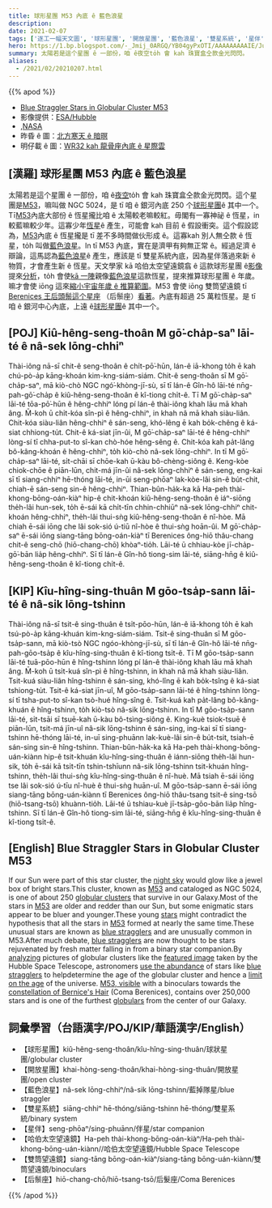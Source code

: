 ```yaml
---
title: 球形星團 M53 內底 ê 藍色浪星
description:
date: 2021-02-07
tags: ['逐工一幅天文圖', '球形星團', '開放星團', '藍色浪星', '雙星系統', '星伴', '哈伯太空望遠鏡', '雙筒望遠鏡', '后鬃座']
hero: https://1.bp.blogspot.com/-_Jmij_0ARGQ/YB04gyPxOTI/AAAAAAAAAIE/Juh8LFYg0FgX3Umtm7vGf9f0iMP8wQe4gCLcBGAsYHQ/s988/m53_hubble_960.jpg
summary: 太陽若是這个星團 ê 一部份，咱 ê夜空to̍h 會 kah 珠寶盒仝款金光閃閃。
aliases:
  - /2021/02/20210207.html
---
```


{{% apod %}}

- [Blue Straggler Stars in Globular Cluster M53](https://apod.nasa.gov/apod/ap210207.html)
- 影像提供：[ESA/Hubble](https://www.spacetelescope.org/)
- ,[NASA](https://www.nasa.gov/)
- 昨昏 ê 圖：[北方寒天 ê 暗暝](https://apod-taigi.blogspot.com/2021/02/20210206.html)
- 明仔載 ê 圖：[WR32 kah 龍骨座內底 ê 星際雲](https://www.apod.tw/2021/02/20210208.html)

## [漢羅] 球形星團 M53 內底 ê 藍色浪星

太陽若是這个星團 ê 一部份，咱 ê[夜空](https://en.wikipedia.org/wiki/Nightfall_(Asimov_short_story_and_novel))to̍h 會 kah 珠寶盒仝款金光閃閃。這个星團是[M53](https://en.wikipedia.org/wiki/Messier_53)，嘛叫做 NGC 5024，是 tī 咱 ê 銀河內底 250 个[球形星團](https://apod.nasa.gov/apod/globular_clusters.html)ê 其中一个。Tī[M53](http://gclusters.altervista.org/cluster_4.php?ggc=M+53)內底大部份 ê 恆星攏比咱 ê 太陽較老嘛較紅。毋閣有一寡神祕 ê 恆星，in 較藍嘛較少年。這寡少年[恆星](http://asterisk.apod.com/viewtopic.php?f=24&t=18009)ê 產生，可能會 kah 目前 ê 假設衝突。這个假設認為，[M53](https://www.nasa.gov/feature/goddard/2017/messier-53)內底 ê 恆星攏是 tī 差不多時間做伙形成 ê。這寡kah 別人無仝款 ê 恆星，to̍h 叫做[藍色浪星](http://www.solstation.com/x-objects/bluestrag.htm)。In tī M53 內底，實在是濟甲有夠無正常 ê。經過足濟 ê 辯論，這馬認為[藍色浪星](https://astronomy.swin.edu.au/cosmos/b/blue+stragglers)ê 產生，應該是 tī 雙星系統內底，因為星伴落過來新 ê 物質，才會產生新 ê 恆星。天文學家 kā 哈伯太空望遠鏡翕 ê 這款球形星團 ê[影像](https://esahubble.org/images/potw1140a/)提來[分析](https://ui.adsabs.harvard.edu/abs/1999AJ....118..453C/abstract)，to̍h 會使[kā 一陣](https://en.wikipedia.org/wiki/Blue_straggler)親像[藍色浪星](https://apod.nasa.gov/apod/fap/ap971104.html)這款恆星，提來推算球形星團 ê 年歲。嘛才會使 iōng 這來[縮小宇宙年歲 ê 推算範圍](http://starchild.gsfc.nasa.gov/docs/StarChild/questions/question28.html)。M53 會使 iōng 雙筒望遠鏡 tī [Berenices 王后頭鬃這个星座](http://www.ianridpath.com/startales/comaberenices.htm) （后鬃座）[看著](https://www.messier-objects.com/messier-53/)。內底有超過 25 萬粒恆星。是 tī 咱 ê 銀河中心內底，上遠 ê[球形星團](https://en.wikipedia.org/wiki/Globular_clusters)ê 其中一个。

## [POJ] Kiû-hêng-seng-thoân M gō͘-cha̍p-saⁿ lāi-té ê nâ-sek lōng-chhiⁿ

Thài-iông nā-sī chit-ê seng-thoân ê chi̍t-pō͘-hūn, lán-ê iā-khong to̍h ē kah chú-pò-a̍p kāng-khoán kim-kng-siám-siám. Chit-ê seng-thoân sī M gō͘-cha̍p-saⁿ, mā kiò-chò NGC ngó͘-khòng-jī-sù, sī tī lán-ê Gîn-hô lāi-té nn̄g-pah-gō͘-cha̍p ê kiû-hêng-seng-thoân ê kî-tiong chi̍t-ê. Tī M gō͘-cha̍p-saⁿ lāi-té tōa-pō͘-hūn ê hêng-chhiⁿ lóng pí lán-ê thài-iông khah lāu mā khah âng. M̄-koh ū chi̍t-kóa sîn-pì ê hêng-chhiⁿ, in khah nâ mā khah siàu-liân. Chit-kóa siàu-liân hêng-chhiⁿ ê sán-seng, khó-lêng ē kah bo̍k-chêng ê ká-siat chhiong-tu̍t. Chit-ê ká-siat jīn-ûi, M gō͘-cha̍p-saⁿ lāi-té ê hêng-chhiⁿ lòng-sí tī chha-put-to sî-kan chò-hóe hêng-sêng ê. Chit-kóa kah pa̍t-lâng bô-kâng-khoán ê hêng-chhiⁿ, to̍h kiò-chò nâ-sek lōng-chhiⁿ. In tī M gō͘-cha̍p-saⁿ lāi-té, si̍t-chāi sī chōe-kah ū-kàu bô-chèng-siông ê. Keng-kòe chiok-chōe ê piān-lūn, chit-má jīn-ûi nâ-sek lōng-chhiⁿ ê sán-seng, eng-kai sī tī siang-chhiⁿ hē-thóng lāi-té, in-ūi seng-phōaⁿ lak-kòe-lâi sin-ê bu̍t-chit, chiah-ē sán-seng sin-ê hêng-chhiⁿ. Thian-bûn-ha̍k-ka kā Ha-peh thài-khong-bōng-oán-kiàⁿ hip-ê chit-khoán kiû-hêng-seng-thoân ê iáⁿ-siōng the̍h-lâi hun-sek, to̍h ē-sái kā chi̍t-tīn chhin-chhiūⁿ nâ-sek lōng-chhiⁿ chit-khoán hêng-chhiⁿ, the̍h-lâi thui-sǹg kiû-hêng-seng-thoân ê nî-hòe. Mā chiah ē-sái iōng che lâi sok-sió ú-tiū nî-hòe ê thui-sǹg hoān-ûi. M gō͘-cha̍p-saⁿ ē-sái iōng siang-tāng bōng-oán-kiàⁿ tī  Berenices ông-hiō thâu-chang chit-ê seng-chō (hiō-chang-chō) khòaⁿ-tio̍h. Lāi-té ū chhiau-kòe jī-cha̍p-gō͘-bān lia̍p hêng-chhiⁿ. Sī tī lán-ê Gîn-hô tiong-sim lāi-té, siāng-hn̄g ê kiû-hêng-seng-thoân ê kî-tiong chi̍t-ê.

## [KIP] Kîu-hîng-sing-thuân M gōo-tsa̍p-sann lāi-té ê nâ-sik lōng-tshinn

Thài-iông nā-sī tsit-ê sing-thuân ê tsi̍t-pōo-hūn, lán-ê iā-khong to̍h ē kah tsú-pò-a̍p kāng-khuán kim-kng-siám-siám. Tsit-ê sing-thuân sī M gōo-tsa̍p-sann, mā kiò-tsò NGC ngóo-khòng-jī-sù, sī tī lán-ê Gîn-hô lāi-té nn̄g-pah-gōo-tsa̍p ê kîu-hîng-sing-thuân ê kî-tiong tsi̍t-ê. Tī M gōo-tsa̍p-sann lāi-té tuā-pōo-hūn ê hîng-tshinn lóng pí lán-ê thài-iông khah lāu mā khah âng. M̄-koh ū tsi̍t-kuá sîn-pì ê hîng-tshinn, in khah nâ mā khah siàu-liân. Tsit-kuá siàu-liân hîng-tshinn ê sán-sing, khó-lîng ē kah bo̍k-tsîng ê ká-siat tshiong-tu̍t. Tsit-ê ká-siat jīn-uî, M gōo-tsa̍p-sann lāi-té ê hîng-tshinn lòng-sí tī tsha-put-to sî-kan tsò-hué hîng-sîng ê. Tsit-kuá kah pa̍t-lâng bô-kâng-khuán ê hîng-tshinn, to̍h kiò-tsò nâ-sik lōng-tshinn. In tī M gōo-tsa̍p-sann lāi-té, si̍t-tsāi sī tsuē-kah ū-kàu bô-tsìng-siông ê. King-kuè tsiok-tsuē ê piān-lūn, tsit-má jīn-uî nâ-sik lōng-tshinn ê sán-sing, ing-kai sī tī siang-tshinn hē-thóng lāi-té, in-uī sing-phuānn lak-kuè-lâi sin-ê bu̍t-tsit, tsiah-ē sán-sing sin-ê hîng-tshinn. Thian-bûn-ha̍k-ka kā Ha-peh thài-khong-bōng-uán-kiànn hip-ê tsit-khuán kîu-hîng-sing-thuân ê iánn-siōng the̍h-lâi hun-sik, to̍h ē-sái kā tsi̍t-tīn tshin-tshīunn nâ-sik lōng-tshinn tsit-khuán hîng-tshinn, the̍h-lâi thui-sǹg kîu-hîng-sing-thuân ê nî-huè. Mā tsiah ē-sái iōng tse lâi sok-sió ú-tīu nî-huè ê thui-sǹg huān-uî. M gōo-tsa̍p-sann ē-sái iōng siang-tāng bōng-uán-kiànn tī Berenices ông-hiō thâu-tsang tsit-ê sing-tsō (hiō-tsang-tsō) khuànn-tio̍h. Lāi-té ū tshiau-kuè jī-tsa̍p-gōo-bān lia̍p hîng-tshinn. Sī tī lán-ê Gîn-hô tiong-sim lāi-té, siāng-hn̄g ê kîu-hîng-sing-thuân ê kî-tiong tsi̍t-ê.

## [English] Blue Straggler Stars in Globular Cluster M53 

If our Sun were part of this star cluster, the [night sky](https://en.wikipedia.org/wiki/Nightfall_(Asimov_short_story_and_novel)) would glow like a jewel box of bright stars.This cluster, known as [M53](https://en.wikipedia.org/wiki/Messier_53) and cataloged as NGC 5024, is one of about 250 [globular clusters](https://apod.nasa.gov/apod/globular_clusters.html) that survive in our Galaxy.Most of the stars in [M53](http://gclusters.altervista.org/cluster_4.php?ggc=M+53) are older and redder than our Sun, but some enigmatic stars appear to be bluer and younger.These young [stars](http://asterisk.apod.com/viewtopic.php?f=24&t=18009) might contradict the hypothesis that all the stars in [M53](https://www.nasa.gov/feature/goddard/2017/messier-53) formed at nearly the same time.These unusual stars are known as [blue stragglers](http://www.solstation.com/x-objects/bluestrag.htm) and are unusually common in M53.After much debate, [blue stragglers](https://astronomy.swin.edu.au/cosmos/b/blue+stragglers) are now thought to be stars rejuvenated by fresh matter falling in from a binary star companion.By [analyzing](https://ui.adsabs.harvard.edu/abs/1999AJ....118..453C/abstract) pictures of globular clusters like the [featured image](https://esahubble.org/images/potw1140a/) taken by the Hubble Space Telescope, astronomers [use the abundance](https://en.wikipedia.org/wiki/Blue_straggler) of stars like [blue stragglers](https://apod.nasa.gov/apod/fap/ap971104.html) to helpdetermine the age of the globular cluster and hence a [limit on the age](http://starchild.gsfc.nasa.gov/docs/StarChild/questions/question28.html) of the universe. [M53, visible](https://www.messier-objects.com/messier-53/) with a binoculars towards the [constellation of Bernice's Hair](http://www.ianridpath.com/startales/comaberenices.htm) (Coma Berenices), contains over 250,000 stars and is one of the furthest [globulars](https://en.wikipedia.org/wiki/Globular_clusters) from the center of our Galaxy.

## 詞彙學習（台語漢字/POJ/KIP/華語漢字/English）

- 【球形星團】kiû-hêng-seng-thoân/kîu-hîng-sing-thuân/球狀星團/globular cluster
- 【開放星團】khai-hòng-seng-thoân/khai-hòng-sing-thuân/開放星團/open cluster
- 【藍色浪星】nâ-sek lōng-chhiⁿ/nâ-sik lōng-tshinn/藍掉隊星/blue straggler
- 【雙星系統】siāng-chhiⁿ hē-thóng/siāng-tshinn hē-thóng/雙星系統/binary system
- 【星伴】seng-phōaⁿ/sing-phuānn/伴星/star companion
- 【哈伯太空望遠鏡】Ha-peh thài-khong-bōng-oán-kiàⁿ/Ha-peh thài-khong-bōng-uán-kiànn//哈伯太空望遠鏡/Hubble Space Telescope
- 【雙筒望遠鏡】siang-tāng bōng-oán-kiàⁿ/siang-tāng bōng-uán-kiànn/雙筒望遠鏡/binoculars
- 【后鬃座】hiō-chang-chō/hiō-tsang-tsō/后髮座/Coma Berenices

{{% /apod %}}
